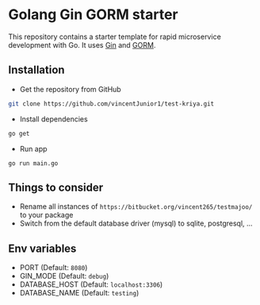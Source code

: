 # Golang Gin GORM starter

This repository contains a starter template for rapid microservice development
with Go. It uses [Gin](https://github.com/gin-gonic/gin) and
[GORM](https://gorm.io).

## Installation
* Get the repository from GitHub
``` bash
git clone https://github.com/vincentJunior1/test-kriya.git
```
* Install dependencies
``` bash
go get
```

* Run app
```
go run main.go
```

## Things to consider
* Rename all instances of `https://bitbucket.org/vincent265/testmajoo/` to your package
* Switch from the default database driver (mysql) to sqlite, postgresql, ...

## Env variables

* PORT (Default: `8080`)
* GIN_MODE (Default: `debug`)
* DATABASE_HOST (Default: `localhost:3306`)
* DATABASE_NAME (Default: `testing`)
